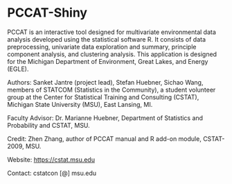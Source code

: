 # PCCAT-Shiny
PCCAT is an interactive tool designed for multivariate environmental data analysis developed using the statistical software R. It consists of data preprocessing, univariate data exploration and summary, principle component analysis, and clustering analysis. This application is designed for the Michigan Department of Environment, Great Lakes, and Energy (EGLE).

Authors: Sanket Jantre (project lead), Stefan Huebner, Sichao Wang, members of STATCOM (Statistics in the Community), a student volunteer group at the Center for Statistical Training and Consulting (CSTAT), Michigan State University (MSU), East Lansing, MI.

Faculty Advisor: Dr. Marianne Huebner, Department of Statistics and Probability and CSTAT, MSU.

Credit: Zhen Zhang, author of PCCAT manual and R add-on module, CSTAT-2009, MSU.

Website: https://cstat.msu.edu

Contact: cstatcon [@] msu.edu